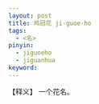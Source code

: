 ```yaml
---     
layout: post    
title: 鸡冠花 ji·guoe·ho    
tags:      
  - <名>     
pinyin:       
  - jiguoeho    
  - jiguanhua    
keyword:     
---    
```


【释义】 一个花名。    


